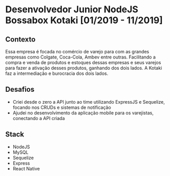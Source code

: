 # Desenvolvedor Junior NodeJS Bossabox Kotaki [01/2019 - 11/2019]

## Contexto
Essa empresa é focada no comércio de varejo para com as grandes empresas como Colgate, Coca-Cola, Ambev entre outras. Facilitando a compra e venda de produtos e estoques dessas empresas e seus varejos para fazer a ativação desses produtos, ganhando dos dois lados. A Kotaki faz a intermediação e burocracia dos dois lados.

## Desafios
- Criei desde o zero a API junto ao time utilizando ExpressJS e Sequelize, focando nos CRUDs e sistemas de notificação
- Ajudei no desenvolvimento da aplicação mobile para os varejistas, conectando a API criada

## Stack
- NodeJS
- MySQL
- Sequelize
- Express
- React Native